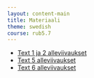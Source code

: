 ```yaml
---
layout: content-main
title: Materiaali
theme: swedish
course: rub5.7
---
```


- [Text 1 ja 2 alleviivaukset](/media/rub5/text1_ja_2_alleviivaukset_vastaukset.pdf)
- [Text 5 alleviivaukset](/media/rub5/text_5_alleviivaukset_vastaukset.pdf)
- [Text 6 alleviivaukset](/media/rub5/text_6_alleviivaukset_vastaukset.pdf)
